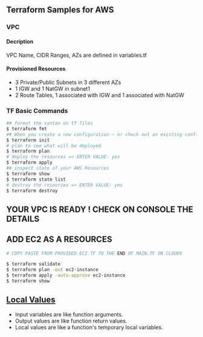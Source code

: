 ## Terraform Samples for AWS

### VPC

#### Decription

VPC Name, CIDR Ranges, AZs are defined in variables.tf

#### Provisioned Resources

- 3 Private/Public Subnets in 3 different AZs
- 1 IGW and 1 NatGW in subnet1
- 2 Route Tables, 1 associated with IGW and 1 associated with NatGW

### TF Basic Commands

```bash
## format the syntax on tf files
$ terraform fmt
## When you create a new configuration — or check out an existing configuration from version control — you need to initialize the directory with terraform init.
$ terraform init
# plan to see what will be deployed
$ terraform plan
# deploy the resources => ENTER VALUE: yes
$ terraform apply
## inspect state of your AWS Resources
$ terraform show
$ terraform state list
# destroy the resources => ENTER VALUE: yes
$ terraform destroy
```

## YOUR VPC IS READY ! CHECK ON CONSOLE THE DETAILS

## ADD EC2 AS A RESOURCES

```bash
# COPY PASTE FROM PROVIDED EC2.TF TO THE END OF MAIN.TF ON CLOUD9

$ terraform validate
$ terraform plan -out ec2-instance
$ terraform apply -auto-approve ec2-instance
$ terraform show

```

## [Local Values](https://developer.hashicorp.com/terraform/language/values/locals)

-   Input variables are like function arguments.
-   Output values are like function return values.
-   Local values are like a function's temporary local variables.